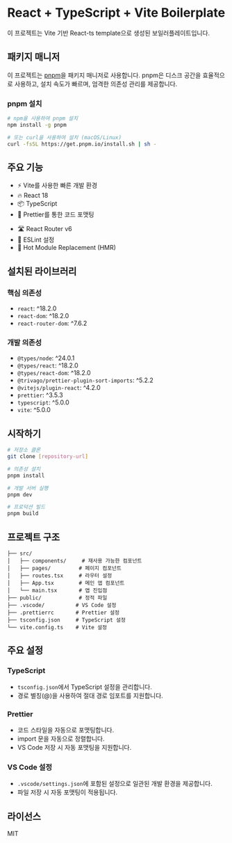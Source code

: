 # React + TypeScript + Vite Boilerplate

이 프로젝트는 Vite 기반 React-ts template으로 생성된 보일러플레이트입니다.

## 패키지 매니저

이 프로젝트는 [pnpm](https://pnpm.io/)을 패키지 매니저로 사용합니다. pnpm은 디스크 공간을 효율적으로 사용하고, 설치 속도가 빠르며, 엄격한 의존성 관리를 제공합니다.

### pnpm 설치

```bash
# npm을 사용하여 pnpm 설치
npm install -g pnpm

# 또는 curl을 사용하여 설치 (macOS/Linux)
curl -fsSL https://get.pnpm.io/install.sh | sh -
```

## 주요 기능

- ⚡️ Vite를 사용한 빠른 개발 환경
- 🔥 React 18
- 📦 TypeScript
- 🎨 Prettier를 통한 코드 포맷팅
<!-- - 📱 반응형 디자인 지원 -->
- 🛣️ React Router v6
- 📝 ESLint 설정
- 🔄 Hot Module Replacement (HMR)

## 설치된 라이브러리

### 핵심 의존성

- `react`: ^18.2.0
- `react-dom`: ^18.2.0
- `react-router-dom`: ^7.6.2

### 개발 의존성

- `@types/node`: ^24.0.1
- `@types/react`: ^18.2.0
- `@types/react-dom`: ^18.2.0
- `@trivago/prettier-plugin-sort-imports`: ^5.2.2
- `@vitejs/plugin-react`: ^4.2.0
- `prettier`: ^3.5.3
- `typescript`: ^5.0.0
- `vite`: ^5.0.0

## 시작하기

```bash
# 저장소 클론
git clone [repository-url]

# 의존성 설치
pnpm install

# 개발 서버 실행
pnpm dev

# 프로덕션 빌드
pnpm build
```

## 프로젝트 구조

```
├── src/
│   ├── components/     # 재사용 가능한 컴포넌트
│   ├── pages/         # 페이지 컴포넌트
│   ├── routes.tsx     # 라우터 설정
│   ├── App.tsx        # 메인 앱 컴포넌트
│   └── main.tsx       # 앱 진입점
├── public/            # 정적 파일
├── .vscode/          # VS Code 설정
├── .prettierrc       # Prettier 설정
├── tsconfig.json     # TypeScript 설정
└── vite.config.ts    # Vite 설정
```

## 주요 설정

### TypeScript

- `tsconfig.json`에서 TypeScript 설정을 관리합니다.
- 경로 별칭(@)을 사용하여 절대 경로 임포트를 지원합니다.

### Prettier

- 코드 스타일을 자동으로 포맷팅합니다.
- import 문을 자동으로 정렬합니다.
- VS Code 저장 시 자동 포맷팅을 지원합니다.

### VS Code 설정

- `.vscode/settings.json`에 포함된 설정으로 일관된 개발 환경을 제공합니다.
- 파일 저장 시 자동 포맷팅이 적용됩니다.

## 라이선스

MIT
